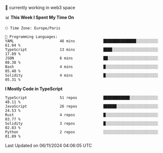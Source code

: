 🔭 currently working in web3 space

<!--START_SECTION:waka-->
📊 **This Week I Spent My Time On** 

```text
🕑︎ Time Zone: Europe/Paris

💬 Programming Languages: 
YAML                     46 mins             ███████████████░░░░░░░░░░   61.04 % 
TypeScript               13 mins             ████░░░░░░░░░░░░░░░░░░░░░   17.89 % 
JSON                     6 mins              ██░░░░░░░░░░░░░░░░░░░░░░░   08.38 % 
Bash                     4 mins              █░░░░░░░░░░░░░░░░░░░░░░░░   05.40 % 
Solidity                 4 mins              █░░░░░░░░░░░░░░░░░░░░░░░░   05.31 % 
```

**I Mostly Code in TypeScript** 

```text
TypeScript               51 repos            ████████████░░░░░░░░░░░░░   48.11 % 
JavaScript               26 repos            ██████░░░░░░░░░░░░░░░░░░░   24.53 % 
Rust                     4 repos             █░░░░░░░░░░░░░░░░░░░░░░░░   03.77 % 
Solidity                 3 repos             █░░░░░░░░░░░░░░░░░░░░░░░░   02.83 % 
Python                   2 repos             ░░░░░░░░░░░░░░░░░░░░░░░░░   01.89 % 
```




 Last Updated on 06/11/2024 04:06:05 UTC
<!--END_SECTION:waka-->
